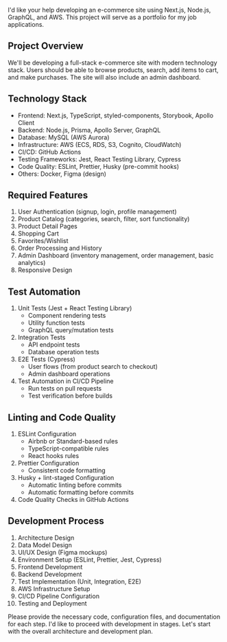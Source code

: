 I'd like your help developing an e-commerce site using Next.js, Node.js, GraphQL, and AWS. This project will serve as a portfolio for my job applications.

## Project Overview
We'll be developing a full-stack e-commerce site with modern technology stack. Users should be able to browse products, search, add items to cart, and make purchases. The site will also include an admin dashboard.

## Technology Stack
- Frontend: Next.js, TypeScript, styled-components, Storybook, Apollo Client
- Backend: Node.js, Prisma, Apollo Server, GraphQL
- Database: MySQL (AWS Aurora)
- Infrastructure: AWS (ECS, RDS, S3, Cognito, CloudWatch)
- CI/CD: GitHub Actions
- Testing Frameworks: Jest, React Testing Library, Cypress
- Code Quality: ESLint, Prettier, Husky (pre-commit hooks)
- Others: Docker, Figma (design)

## Required Features
1. User Authentication (signup, login, profile management)
2. Product Catalog (categories, search, filter, sort functionality)
3. Product Detail Pages
4. Shopping Cart
5. Favorites/Wishlist
6. Order Processing and History
7. Admin Dashboard (inventory management, order management, basic analytics)
8. Responsive Design

## Test Automation
1. Unit Tests (Jest + React Testing Library)
   - Component rendering tests
   - Utility function tests
   - GraphQL query/mutation tests
2. Integration Tests
   - API endpoint tests
   - Database operation tests
3. E2E Tests (Cypress)
   - User flows (from product search to checkout)
   - Admin dashboard operations
4. Test Automation in CI/CD Pipeline
   - Run tests on pull requests
   - Test verification before builds

## Linting and Code Quality
1. ESLint Configuration
   - Airbnb or Standard-based rules
   - TypeScript-compatible rules
   - React hooks rules
2. Prettier Configuration
   - Consistent code formatting
3. Husky + lint-staged Configuration
   - Automatic linting before commits
   - Automatic formatting before commits
4. Code Quality Checks in GitHub Actions

## Development Process
1. Architecture Design
2. Data Model Design
3. UI/UX Design (Figma mockups)
4. Environment Setup (ESLint, Prettier, Jest, Cypress)
5. Frontend Development
6. Backend Development
7. Test Implementation (Unit, Integration, E2E)
8. AWS Infrastructure Setup
9. CI/CD Pipeline Configuration
10. Testing and Deployment

Please provide the necessary code, configuration files, and documentation for each step. I'd like to proceed with development in stages. Let's start with the overall architecture and development plan.
